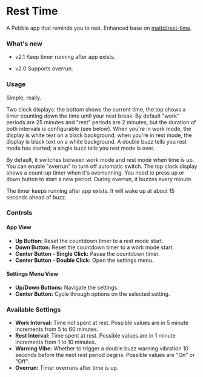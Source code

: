 # Rest Time

A Pebble app that reminds you to rest. Enhanced base on [mattd/rest-time](https://github.com/mattd/rest-time).

### What's new

- v2.1
  Keep timer running after app exists.

- v2.0
  Supports overrun.

### Usage

Simple, really.

Two clock displays: the bottom shows the current time, the top shows a timer
counting down the time until your next break. By default "work" periods are 25
minutes and "rest" periods are 2 minutes, but the duration of both intervals is
configurable (see below). When you're in work mode, the display is white text on
a black background; when you're in rest mode, the display is black text on a
white background. A double buzz tells you rest mode has started; a single buzz
tells you rest mode is over.

By default, it switches between work mode and rest mode when time is up. You can
enable "overrun" to turn off automatic switch. The top clock display shows a 
count-up timer when it's overrunning. You need to press up or down button to
start a new period. During overrun, it buzzes every minute.

The timer keeps running after app exists. It will wake up at about 15 seconds
ahead of buzz.

### Controls

#### App View

* **Up Button:** Reset the countdown timer to a rest mode start.
* **Down Button:** Reset the countdown timer to a work mode start.
* **Center Button - Single Click:** Pause the countdown timer.
* **Center Button - Double Click:** Open the settings menu.

#### Settings Menu View

* **Up/Down Buttons:** Navigate the settings.
* **Center Button:** Cycle through options on the selected setting.

### Available Settings

* **Work Interval:** Time not spent at rest. Possible values are in 5 minute
  increments from 5 to 60 minutes.
* **Rest Interval:** Time spent at rest. Possible values are in 1 minute
  increments from 1 to 10 minutes.
* **Warning Vibe:** Whether to trigger a double buzz warning vibration 10
  seconds before the next rest period begins. Possible values are "On" or "Off".
* **Overrun:** Timer overruns after time is up.